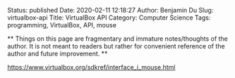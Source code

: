 Status: published
Date: 2020-02-11 12:18:27
Author: Benjamin Du
Slug: virtualbox-api
Title: VirtualBox API
Category: Computer Science
Tags: programming, VirtualBox, API, mouse

**
Things on this page are fragmentary and immature notes/thoughts of the author.
It is not meant to readers but rather for convenient reference of the author and future improvement.
**


https://www.virtualbox.org/sdkref/interface_i_mouse.html
